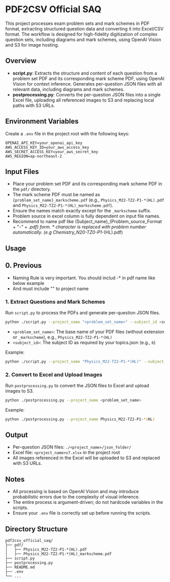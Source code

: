 # PDF2CSV Official SAQ

This project processes exam problem sets and mark schemes in PDF format, extracting structured question data and converting it into Excel/CSV format. The workflow is designed for high-fidelity digitization of complex question sets, including diagrams and mark schemes, using OpenAI Vision and S3 for image hosting.

## Overview

- **script.py**: Extracts the structure and content of each question from a problem set PDF and its corresponding mark scheme PDF, using OpenAI Vision for context inference. Generates per-question JSON files with all relevant data, including diagrams and mark schemes.
- **postprocessing.py**: Converts the per-question JSON files into a single Excel file, uploading all referenced images to S3 and replacing local paths with S3 URLs.

## Environment Variables

Create a `.env` file in the project root with the following keys:

```
OPENAI_API_KEY=your_openai_api_key
AWS_ACCESS_KEY_ID=your_aws_access_key
AWS_SECRET_ACCESS_KEY=your_aws_secret_key
AWS_REGION=ap-northeast-2
```

## Input Files

- Place your problem set PDF and its corresponding mark scheme PDF in the `pdf/` directory.
- The mark scheme PDF must be named as `{problem_set_name}_markscheme.pdf` (e.g., `Physics_M22-TZ2-P1-*(HL).pdf` and `Physics_M22-TZ2-P1-*(HL)_markscheme.pdf`).
- Ensure the names match exactly except for the `_markscheme` suffix.
- Problem source in excel column is fully dependent on input file names. 
- Recommend to name pdf like (Subject_name)_(Problem_source_Format + "-*" + .pdf) form. * character is replaced with problem number automatically. (e.g Chemistry_N20-TZ0-P1-*(HL).pdf)

## Usage

## 0. Previous
- Naming Rule is very important. You should includ -* in pdf name like below example
- And must include "" to project name

### 1. Extract Questions and Mark Schemes

Run `script.py` to process the PDFs and generate per-question JSON files.

```bash
python ./script.py --project_name "<problem_set_name>" --subject_id <subject_id>
```

- `<problem_set_name>`: The base name of your PDF files (without extension or `_markscheme`), e.g., `Physics_M22-TZ2-P1-*(HL)`
- `<subject_id>`: The subject ID as required by your topics.json (e.g., `6`)

Example:
```bash
python ./script.py --project_name "Physics_M22-TZ2-P1-*(HL)" --subject_id 4
```

### 2. Convert to Excel and Upload Images

Run `postprocessing.py` to convert the JSON files to Excel and upload images to S3.

```bash
python ./postprocessing.py --project_name <problem_set_name>
```

Example:
```bash
python ./postprocessing.py --project_name Physics_M22-TZ2-P1-*(HL)
```

## Output

- Per-question JSON files: `./<project_name>/json_folder/`
- Excel file: `<project_name>v7.xlsx` in the project root
- All images referenced in the Excel will be uploaded to S3 and replaced with S3 URLs.

## Notes

- All processing is based on OpenAI Vision and may introduce probabilistic errors due to the complexity of visual inference.
- The entire process is argument-driven; do not hardcode variables in the scripts.
- Ensure your `.env` file is correctly set up before running the scripts.

## Directory Structure

```
pdf2csv_official_saq/
├── pdf/
│   ├── Physics_M22-TZ2-P1-*(HL).pdf
│   ├── Physics_M22-TZ2-P1-*(HL)_markscheme.pdf
├── script.py
├── postprocessing.py
├── README.md
├── .env
└── ...
```